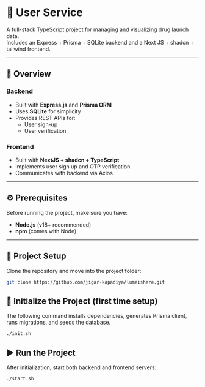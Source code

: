 # 👤 User Service

A full-stack TypeScript project for managing and visualizing drug launch data.  
Includes an Express + Prisma + SQLite backend and a Next JS + shadcn + tailwind frontend.

---

## 🧠 Overview

### **Backend**
- Built with **Express.js** and **Prisma ORM**
- Uses **SQLite** for simplicity
- Provides REST APIs for:
  - User sign-up
  - User verification

### **Frontend**
- Built with **NextJS + shadcn + TypeScript**
- Implements user sign up and OTP verification
- Communicates with backend via Axios

---

## ⚙️ Prerequisites

Before running the project, make sure you have:

- **Node.js** (v18+ recommended)
- **npm** (comes with Node)

---

## 🚀 Project Setup

Clone the repository and move into the project folder:

```bash
git clone https://github.com/jigar-kapadiya/lumeishere.git
```

## 🧩 Initialize the Project (first time setup)

The following command installs dependencies, generates Prisma client,
runs migrations, and seeds the database.

```bash
./init.sh
```

## ▶️ Run the Project

After initialization, start both backend and frontend servers:

```bash
./start.sh
```
